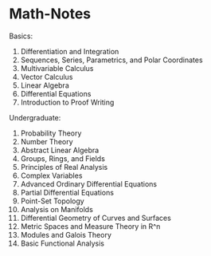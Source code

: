 # Math-Notes

Basics:
1. Differentiation and Integration
2. Sequences, Series, Parametrics, and Polar Coordinates
3. Multivariable Calculus
4. Vector Calculus
5. Linear Algebra
6. Differential Equations
7. Introduction to Proof Writing


Undergraduate:
1. Probability Theory
2. Number Theory
3. Abstract Linear Algebra
4. Groups, Rings, and Fields
5. Principles of Real Analysis
6. Complex Variables
7. Advanced Ordinary Differential Equations
8. Partial Differential Equations
9. Point-Set Topology
10. Analysis on Manifolds
11. Differential Geometry of Curves and Surfaces
12. Metric Spaces and Measure Theory in R^n
13. Modules and Galois Theory
14. Basic Functional Analysis

